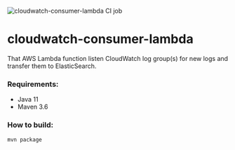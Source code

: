 ![cloudwatch-consumer-lambda CI job](https://github.com/gleb-kosteiko/cloudwatch-consumer-lambda/workflows/cloudwatch-consumer-lambda%20CI%20job/badge.svg)

# cloudwatch-consumer-lambda

That AWS Lambda function listen CloudWatch log group(s) for new logs and transfer them to ElasticSearch.

### Requirements:
 - Java 11
 - Maven 3.6
 
 ### How to build:
 ```
mvn package
```
